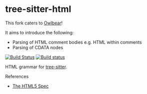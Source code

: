 tree-sitter-html
================

This fork caters to [Owlbear](https://github.com/sansarip/owlbear)!

It aims to introduce the following: 
* Parsing of HTML comment bodies e.g. HTML within comments
* Parsing of CDATA nodes

[![Build Status](https://travis-ci.org/tree-sitter/tree-sitter-html.svg?branch=master)](https://travis-ci.org/tree-sitter/tree-sitter-html)
[![Build status](https://ci.appveyor.com/api/projects/status/bv1i8f3yi2aoyonx/branch/master?svg=true)](https://ci.appveyor.com/project/maxbrunsfeld/tree-sitter-html/branch/master)

HTML grammar for [tree-sitter][].

[tree-sitter]: https://github.com/tree-sitter/tree-sitter

References

* [The HTML5 Spec](https://www.w3.org/TR/html5/syntax.html)
